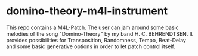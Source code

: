 # domino-theory-m4l-instrument
This repo contains a M4L-Patch. The user can jam around some basic melodies of the song "Domino-Theory" by my band H. C. BEHRENDTSEN. It provides possibilities for Transposition, Randomness, Tempo, Beat-Delay and some basic generative options in order to let patch control itself.
